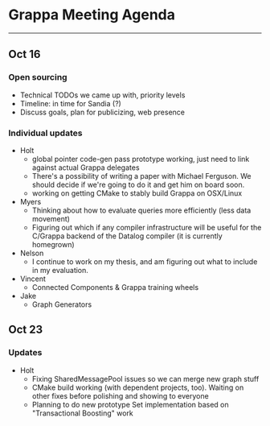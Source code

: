 # Grappa Meeting Agenda
--------
## Oct 16
### Open sourcing
- Technical TODOs we came up with, priority levels
- Timeline: in time for Sandia (?)
- Discuss goals, plan for publicizing, web presence

### Individual updates
- Holt
  - global pointer code-gen pass prototype working, just need to link against actual Grappa delegates
  - There's a possibility of writing a paper with Michael Ferguson. We should decide if we're going to do it and get him on board soon.
  - working on getting CMake to stably build Grappa on OSX/Linux
- Myers
  - Thinking about how to evaluate queries more efficiently (less data movement)
  - Figuring out which if any compiler infrastructure will be useful for the C/Grappa backend of the Datalog compiler (it is currently homegrown)
- Nelson
  - I continue to work on my thesis, and am figuring out what to include in my evaluation.
- Vincent
  - Connected Components & Grappa training wheels
- Jake
  - Graph Generators

## Oct 23
### Updates
- Holt
  - Fixing SharedMessagePool issues so we can merge new graph stuff
  - CMake build working (with dependent projects, too). Waiting on other fixes before polishing and showing to everyone
  - Planning to do new prototype Set implementation based on "Transactional Boosting" work
  